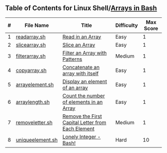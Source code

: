 ## Table of Contents for Linux Shell/[Arrays in Bash](https://www.hackerrank.com/domains/shell?filters%5Bsubdomains%5D%5B%5D=arrays-in-bash)

| #  | File Name                            | Title                                               | Difficulty | Max Score |
| -- | ------------------------------------ | --------------------------------------------------- | ---------- | --------- |
| 1  | [readarray.sh](readarray.sh)         | [Read in an Array]                                  | Easy       | 1         |
| 2  | [slicearray.sh](slicearray.sh)       | [Slice an Array]                                    | Easy       | 1         |
| 3  | [filterarray.sh](filterarray.sh)     | [Filter an Array with Patterns]                     | Medium     | 1         |
| 4  | [copyarray.sh](copyarray.sh)         | [Concatenate an array with itself]                  | Easy       | 1         |
| 5  | [arrayelement.sh](arrayelement.sh)   | [Display an element of an array]                    | Easy       | 1         |
| 6  | [arraylength.sh](arraylength.sh)     | [Count the number of elements in an Array]          | Easy       | 1         |
| 7  | [removeletter.sh](removeletter.sh)   | [Remove the First Capital Letter from Each Element] | Medium     | 1         |
| 8  | [uniqueelement.sh](uniqueelement.sh) | [Lonely Integer - Bash!]                            | Hard       | 10        |

[Read in an Array]: https://www.hackerrank.com/challenges/bash-tutorials-read-in-an-array/problem
[Slice an Array]: https://www.hackerrank.com/challenges/bash-tutorials-slice-an-array/problem
[Filter an Array with Patterns]: https://www.hackerrank.com/challenges/bash-tutorials-filter-an-array-with-patterns/problem
[Concatenate an array with itself]: https://www.hackerrank.com/challenges/bash-tutorials-concatenate-an-array-with-itself/problem
[Display an element of an array]: https://www.hackerrank.com/challenges/bash-tutorials-display-the-third-element-of-an-array/problem
[Count the number of elements in an Array]: https://www.hackerrank.com/challenges/bash-tutorials-count-the-number-of-elements-in-an-array/problem
[Remove the First Capital Letter from Each Element]: https://www.hackerrank.com/challenges/bash-tutorials-remove-the-first-capital-letter-from-each-array-element/problem
[Lonely Integer - Bash!]: https://www.hackerrank.com/challenges/lonely-integer-2/problem
